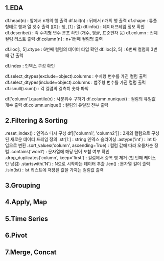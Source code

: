 ## 1.EDA

df.head(n) : 앞에서 n개의 행 출력
df.tail(n) : 뒤에서 n개의 행 출력
df.shape : 튜플 형태로 행과 열 갯수 출력 ([0] : 행, [1] : 열)
df.info() : 데이터프레임 정보 확인
df.describe() : 각 수치형 변수 분포 확인 (개수, 평균, 표준편차 등)
df.column : 전체 컬럼 리스트 출력
df.column[n] : n+1번째 컬럼명 출력

df.iloc[:, 5].dtype : 6번째 컬럼의 데이터 타입 확인
df.iloc[2, 5] : 6번째 컬럼의 3번째 값 출력

df.index : 인덱스 구성 확인

df.select_dtypes(exclude=object).columns : 수치형 변수를 가진 컬럼 출력
df.select_dtypes(include=object).columns : 범주형 변수를 가진 컬럼 출력
df.isnull().sum() : 각 컬럼의 결측치 숫자 파악

df['column'].quantile(n) : 사분위수 구하기
df.column.nunique() : 컬럼의 유일값 개수 출력
df.column.unique() : 컬럼의 유일값 전부 출력

## 2.Filtering & Sorting

.reset_index() : 인덱스 다시 구성
df[['column1', 'column2']] : 2개의 컬럼으로 구성된 새로운 데이터 프레임 정의
.str[1:] : string 인덱스 슬라이싱
.astype('int') : int 타입으로 변환
.sort_values('column', ascending=True) : 컬럼 값에 따라 오름차순 정렬
.contains('word') : 문자열에 해당 단어 포함 여부 확인
.drop_duplicates('column', keep='first') : 컬럼에서 중복 행 제거 (첫 번째 케이스만 남김)
.startswith('N') : N으로 시작하는 데이터 추출
.len() : 문자열 길이 출력
.isin(lst) : lst 리스트에 저장된 값을 가지는 컬럼값 출력


## 3.Grouping


## 4.Apply, Map


## 5.Time Series


## 6.Pivot


## 7.Merge, Concat

